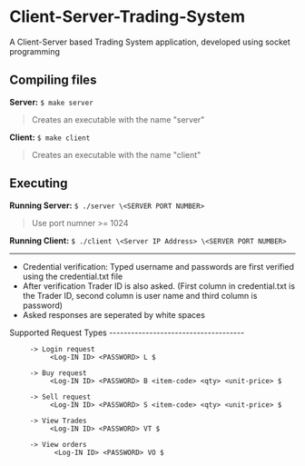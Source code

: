 # Client-Server-Trading-System

A Client-Server based Trading System application, developed using socket programming

Compiling files
--------------------------------------------------------
**Server:**
```$ make server```
>Creates an executable with the name  "server"
    
**Client:**
```$ make client```
>Creates an executable with the name "client"

Executing 
--------------------------------------------------------
**Running Server:**
```$ ./server \<SERVER PORT NUMBER>```
>Use port numner >= 1024

**Running Client:**
```$ ./client \<Server IP Address> \<SERVER PORT NUMBER>```

********************************************************
- Credential verification: Typed username and passwords are first verified using the credential.txt file
- After verification Trader ID is also asked. (First column in credential.txt is the Trader ID, second column is user name and third column is password)
- Asked responses are seperated by white spaces 

Supported Request Types -------------------------------------
```
     -> Login request
          <Log-IN ID> <PASSWORD> L $

     -> Buy request
          <Log-IN ID> <PASSWORD> B <item-code> <qty> <unit-price> $

     -> Sell request
          <Log-IN ID> <PASSWORD> S <item-code> <qty> <unit-price> $

     -> View Trades
          <Log-IN ID> <PASSWORD> VT $

     -> View orders
           <Log-IN ID> <PASSWORD> VO $
```

